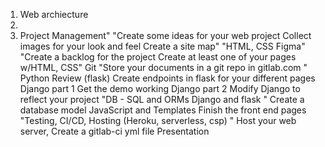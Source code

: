 1. Web archiecture
2. 
2. Project Management"		"Create some ideas for your web project
Collect images for your look and feel
Create a site map"
"HTML, CSS
Figma"		"Create a backlog for the project
Create at least one of your pages w/HTML, CSS"
Git		"Store your documents in a git repo in gitlab.com
"
Python Review (flask)		Create endpoints in flask for your different pages
Django part 1		Get the demo working
Django part 2		Modify Django to reflect your project
"DB - SQL and  ORMs Django and flask
"		Create a database model
JavaScript and Templates		Finish the front end pages 
"Testing, CI/CD, Hosting
(Heroku, serverless, csp)
"		Host your web server, Create a gitlab-ci yml file
Presentation		